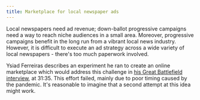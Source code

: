 ```yaml
---
title: Marketplace for local newspaper ads
---
```


Local newspapers need ad revenue; down-ballot progressive campaigns need a way to reach niche audiences in a small area. Moreover, progressive campaigns benefit in the long run from a vibrant local news industry. However, it is difficult to execute an ad strategy across a wide variety of local newspapers - there's too much paperwork involved.

Ysiad Ferreiras describes an experiment he ran to create an online marketplace which would address this challenge in [his Great Battlefield interview](http://www.resistancedashboard.com/node/808), at 31:35. This effort failed, mainly due to poor timing caused by the pandemic. It's reasonable to imagine that a second attempt at this idea might work.